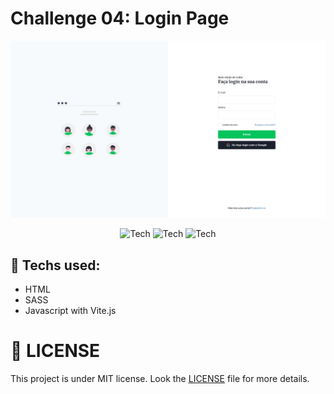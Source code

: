 # Challenge 04: Login Page

![Mockup Mobile](/.github/desktop.png)

<p align="center">
  <img alt="Tech" src="https://img.shields.io/badge/Tech-Javascript-f3db1d?style=for-the-badge" />
  <img alt="Tech" src="https://img.shields.io/badge/Tech-HTML-ea6227?style=for-the-badge" />
  <img alt="Tech" src="https://img.shields.io/badge/Tech-SASS-CF649A?style=for-the-badge" />
</p>

## :rocket: Techs used:

* HTML
* SASS
* Javascript with Vite.js

# :memo: LICENSE

This project is under MIT license. Look the [LICENSE](LICENSE.md) file for more details.
